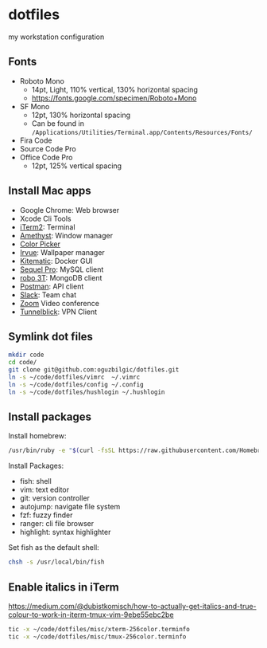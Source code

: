 # dotfiles

my workstation configuration

## Fonts

- Roboto Mono 
  * 14pt, Light, 110% vertical, 130% horizontal spacing
  * https://fonts.google.com/specimen/Roboto+Mono
- SF Mono 
  * 12pt, 130% horizontal spacing
  * Can be found in `/Applications/Utilities/Terminal.app/Contents/Resources/Fonts/`
- Fira Code
- Source Code Pro
- Office Code Pro 
  * 12pt, 125% vertical spacing

## Install Mac apps

+ Google Chrome: Web browser
+ Xcode Cli Tools
+ [iTerm2](https://www.iterm2.com/): Terminal
+ [Amethyst](https://github.com/ianyh/Amethyst): Window manager
+ [Color Picker](https://itunes.apple.com/us/app/color-picker/id641027709?l=en&mt=12)
+ [Irvue](http://irvue.tumblr.com/): Wallpaper manager
+ [Kitematic](https://kitematic.com/): Docker GUI
+ [Sequel Pro](https://www.sequelpro.com/): MySQL client
+ [robo 3T](https://robomongo.org/): MongoDB client
+ [Postman](https://www.getpostman.com/): API client
+ [Slack](http://slack.com/): Team chat
+ [Zoom](http://zoom.us/) Video conference
+ [Tunnelblick](https://tunnelblick.net): VPN Client

## Symlink dot files

```bash
mkdir code
cd code/
git clone git@github.com:oguzbilgic/dotfiles.git
ln -s ~/code/dotfiles/vimrc  ~/.vimrc
ln -s ~/code/dotfiles/config ~/.config
ln -s ~/code/dotfiles/hushlogin ~/.hushlogin
```

## Install packages

Install homebrew:

```bash
/usr/bin/ruby -e "$(curl -fsSL https://raw.githubusercontent.com/Homebrew/install/master/install)"
```

Install Packages:

+ fish: shell
+ vim: text editor
+ git: version controller
+ autojump: navigate file system
+ fzf: fuzzy finder
+ ranger: cli file browser
+ highlight: syntax highlighter

Set fish as the default shell:

``` bash
chsh -s /usr/local/bin/fish
```

## Enable italics in iTerm

https://medium.com/@dubistkomisch/how-to-actually-get-italics-and-true-colour-to-work-in-iterm-tmux-vim-9ebe55ebc2be

```bash
tic -x ~/code/dotfiles/misc/xterm-256color.terminfo
tic -x ~/code/dotfiles/misc/tmux-256color.terminfo
```
